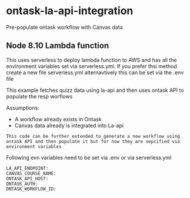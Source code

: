 # ontask-la-api-integration
Pre-populate ontask workflow with Canvas data

## Node 8.10 Lambda function

This uses serverless to deploy lambda function to AWS and has all the environment variables set via serverless.yml. If you prefer thsi method create a new file serverless.yml
alternavtively this can be set via the .env file

This example fetches quizz data using la-api and then uses ontask API to populate the resp worflows

Assumptions:
- A workflow already exists in Ontask
- Canvas data already is integrated into La-api

`This code can be further extended to generate a new workflow using ontask API and then populate it but for now they are sepcified via environment variables`

Following evn variables need to be set via .env or via serverless.yml
```
LA_API_ENDPOINT: 
CANVAS_COURSE_NAME: 
ONTASK_API_HOST: 
ONTASK_AUTH: 
ONTASK_WORKFLOW_ID:
```
